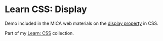 # Learn CSS: Display

Demo included in the MICA web materials on the [display property](https://mica-web.github.io/learn/css/display) in CSS.

Part of my [Learn: CSS](https://glitch.com/@aweger/learn-css) collection.
